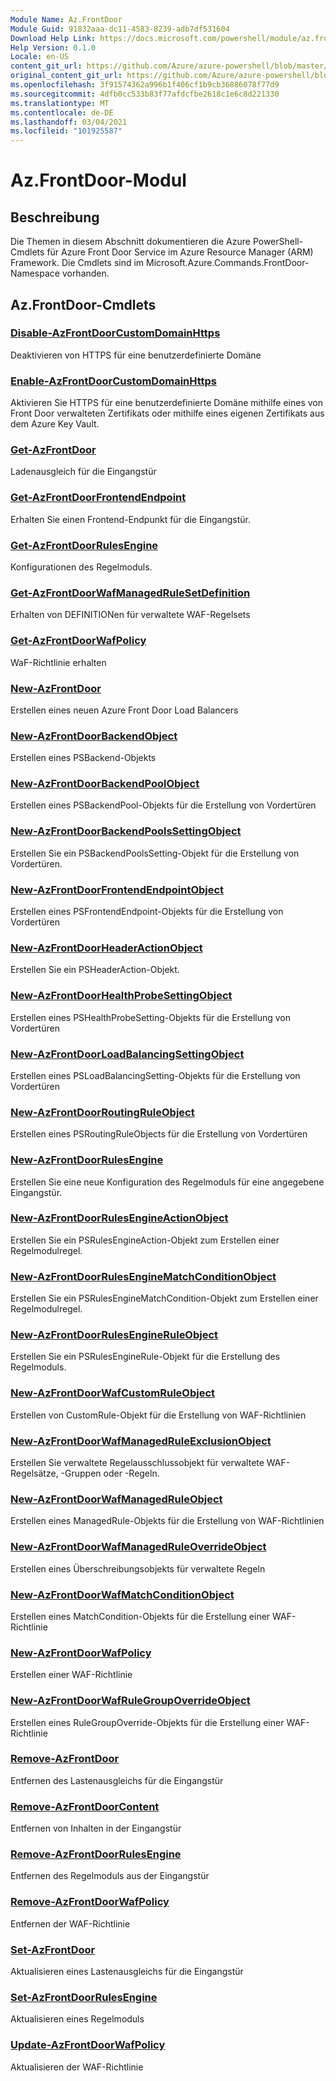 ```yaml
---
Module Name: Az.FrontDoor
Module Guid: 91832aaa-dc11-4583-8239-adb7df531604
Download Help Link: https://docs.microsoft.com/powershell/module/az.frontdoor
Help Version: 0.1.0
Locale: en-US
content_git_url: https://github.com/Azure/azure-powershell/blob/master/src/FrontDoor/FrontDoor/help/Az.FrontDoor.md
original_content_git_url: https://github.com/Azure/azure-powershell/blob/master/src/FrontDoor/FrontDoor/help/Az.FrontDoor.md
ms.openlocfilehash: 3f91574362a996b1f406cf1b9cb36886078f77d9
ms.sourcegitcommit: 4dfb0cc533b83f77afdcfbe2618c1e6c8d221330
ms.translationtype: MT
ms.contentlocale: de-DE
ms.lasthandoff: 03/04/2021
ms.locfileid: "101925587"
---
```

# Az.FrontDoor-Modul
## Beschreibung
Die Themen in diesem Abschnitt dokumentieren die Azure PowerShell-Cmdlets für Azure Front Door Service im Azure Resource Manager (ARM) Framework. Die Cmdlets sind im Microsoft.Azure.Commands.FrontDoor-Namespace vorhanden.

## Az.FrontDoor-Cmdlets
### [Disable-AzFrontDoorCustomDomainHttps](Disable-AzFrontDoorCustomDomainHttps.md)
Deaktivieren von HTTPS für eine benutzerdefinierte Domäne

### [Enable-AzFrontDoorCustomDomainHttps](Enable-AzFrontDoorCustomDomainHttps.md)
Aktivieren Sie HTTPS für eine benutzerdefinierte Domäne mithilfe eines von Front Door verwalteten Zertifikats oder mithilfe eines eigenen Zertifikats aus dem Azure Key Vault.

### [Get-AzFrontDoor](Get-AzFrontDoor.md)
Ladenausgleich für die Eingangstür

### [Get-AzFrontDoorFrontendEndpoint](Get-AzFrontDoorFrontendEndpoint.md)
Erhalten Sie einen Frontend-Endpunkt für die Eingangstür.

### [Get-AzFrontDoorRulesEngine](Get-AzFrontDoorRulesEngine.md)
Konfigurationen des Regelmoduls.

### [Get-AzFrontDoorWafManagedRuleSetDefinition](Get-AzFrontDoorWafManagedRuleSetDefinition.md)
Erhalten von DEFINITIONen für verwaltete WAF-Regelsets

### [Get-AzFrontDoorWafPolicy](Get-AzFrontDoorWafPolicy.md)
WaF-Richtlinie erhalten

### [New-AzFrontDoor](New-AzFrontDoor.md)
Erstellen eines neuen Azure Front Door Load Balancers

### [New-AzFrontDoorBackendObject](New-AzFrontDoorBackendObject.md)
Erstellen eines PSBackend-Objekts

### [New-AzFrontDoorBackendPoolObject](New-AzFrontDoorBackendPoolObject.md)
Erstellen eines PSBackendPool-Objekts für die Erstellung von Vordertüren

### [New-AzFrontDoorBackendPoolsSettingObject](New-AzFrontDoorBackendPoolsSettingObject.md)
Erstellen Sie ein PSBackendPoolsSetting-Objekt für die Erstellung von Vordertüren.

### [New-AzFrontDoorFrontendEndpointObject](New-AzFrontDoorFrontendEndpointObject.md)
Erstellen eines PSFrontendEndpoint-Objekts für die Erstellung von Vordertüren

### [New-AzFrontDoorHeaderActionObject](New-AzFrontDoorHeaderActionObject.md)
Erstellen Sie ein PSHeaderAction-Objekt.

### [New-AzFrontDoorHealthProbeSettingObject](New-AzFrontDoorHealthProbeSettingObject.md)
Erstellen eines PSHealthProbeSetting-Objekts für die Erstellung von Vordertüren

### [New-AzFrontDoorLoadBalancingSettingObject](New-AzFrontDoorLoadBalancingSettingObject.md)
Erstellen eines PSLoadBalancingSetting-Objekts für die Erstellung von Vordertüren

### [New-AzFrontDoorRoutingRuleObject](New-AzFrontDoorRoutingRuleObject.md)
Erstellen eines PSRoutingRuleObjects für die Erstellung von Vordertüren

### [New-AzFrontDoorRulesEngine](New-AzFrontDoorRulesEngine.md)
Erstellen Sie eine neue Konfiguration des Regelmoduls für eine angegebene Eingangstür. 

### [New-AzFrontDoorRulesEngineActionObject](New-AzFrontDoorRulesEngineActionObject.md)
Erstellen Sie ein PSRulesEngineAction-Objekt zum Erstellen einer Regelmodulregel.

### [New-AzFrontDoorRulesEngineMatchConditionObject](New-AzFrontDoorRulesEngineMatchConditionObject.md)
Erstellen Sie ein PSRulesEngineMatchCondition-Objekt zum Erstellen einer Regelmodulregel.

### [New-AzFrontDoorRulesEngineRuleObject](New-AzFrontDoorRulesEngineRuleObject.md)
Erstellen Sie ein PSRulesEngineRule-Objekt für die Erstellung des Regelmoduls.

### [New-AzFrontDoorWafCustomRuleObject](New-AzFrontDoorWafCustomRuleObject.md)
Erstellen von CustomRule-Objekt für die Erstellung von WAF-Richtlinien

### [New-AzFrontDoorWafManagedRuleExclusionObject](New-AzFrontDoorWafManagedRuleExclusionObject.md)
Erstellen Sie verwaltete Regelausschlussobjekt für verwaltete WAF-Regelsätze, -Gruppen oder -Regeln.

### [New-AzFrontDoorWafManagedRuleObject](New-AzFrontDoorWafManagedRuleObject.md)
Erstellen eines ManagedRule-Objekts für die Erstellung von WAF-Richtlinien

### [New-AzFrontDoorWafManagedRuleOverrideObject](New-AzFrontDoorWafManagedRuleOverrideObject.md)
Erstellen eines Überschreibungsobjekts für verwaltete Regeln

### [New-AzFrontDoorWafMatchConditionObject](New-AzFrontDoorWafMatchConditionObject.md)
Erstellen eines MatchCondition-Objekts für die Erstellung einer WAF-Richtlinie

### [New-AzFrontDoorWafPolicy](New-AzFrontDoorWafPolicy.md)
Erstellen einer WAF-Richtlinie

### [New-AzFrontDoorWafRuleGroupOverrideObject](New-AzFrontDoorWafRuleGroupOverrideObject.md)
Erstellen eines RuleGroupOverride-Objekts für die Erstellung einer WAF-Richtlinie

### [Remove-AzFrontDoor](Remove-AzFrontDoor.md)
Entfernen des Lastenausgleichs für die Eingangstür

### [Remove-AzFrontDoorContent](Remove-AzFrontDoorContent.md)
Entfernen von Inhalten in der Eingangstür

### [Remove-AzFrontDoorRulesEngine](Remove-AzFrontDoorRulesEngine.md)
Entfernen des Regelmoduls aus der Eingangstür

### [Remove-AzFrontDoorWafPolicy](Remove-AzFrontDoorWafPolicy.md)
Entfernen der WAF-Richtlinie

### [Set-AzFrontDoor](Set-AzFrontDoor.md)
Aktualisieren eines Lastenausgleichs für die Eingangstür

### [Set-AzFrontDoorRulesEngine](Set-AzFrontDoorRulesEngine.md)
Aktualisieren eines Regelmoduls

### [Update-AzFrontDoorWafPolicy](Update-AzFrontDoorWafPolicy.md)
Aktualisieren der WAF-Richtlinie

